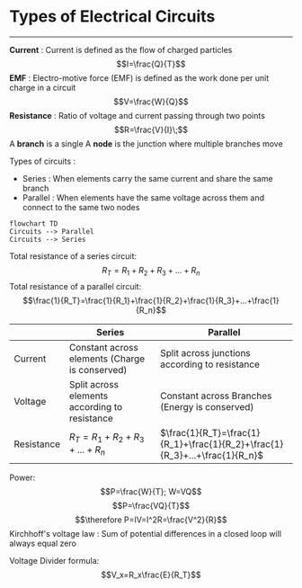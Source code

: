 # Types of Electrical Circuits
---
**Current** : Current is defined as the flow of charged particles
$$I=\frac{Q}{T}$$
**EMF** : Electro-motive force (EMF) is defined as the work done per unit charge in a circuit $$V=\frac{W}{Q}$$
**Resistance** : Ratio of voltage and current passing through two points$$R=\frac{V}{I}\;$$
A **branch** is a single 
A **node** is the junction where multiple branches move 

Types of circuits :
 - Series : When elements carry the same current and share the same branch 
 - Parallel : When elements have the same voltage across them and connect to the same two nodes
```mermaid
flowchart TD
Circuits --> Parallel
Circuits --> Series
```

Total resistance of a series circuit:$$R_T=R_1+R_2+R_3+...+R_n$$
Total resistance of a parallel circuit:$$\frac{1}{R_T}=\frac{1}{R_1}+\frac{1}{R_2}+\frac{1}{R_3}+...+\frac{1}{R_n}$$

|            | Series                                         | Parallel                                                                    |
| ---------- | ---------------------------------------------- | --------------------------------------------------------------------------- |
| Current    | Constant across elements (Charge is conserved) | Split across junctions according to resistance                              |
| Voltage    | Split across elements according to resistance  | Constant across Branches (Energy is conserved)                              |
| Resistance | $R_T=R_1+R_2+R_3+...+R_n$                      | $\frac{1}{R_T}=\frac{1}{R_1}+\frac{1}{R_2}+\frac{1}{R_3}+...+\frac{1}{R_n}$ |
Power:
$$P=\frac{W}{T}; W=VQ$$
$$P=\frac{VQ}{T}$$
$$\therefore P=IV=I^2R=\frac{V^2}{R}$$
Kirchhoff's voltage law : Sum of potential differences in a closed loop will always equal zero

Voltage Divider formula:$$V_x=R_x\frac{E}{R_T}$$
